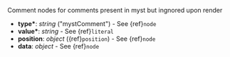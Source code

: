 Comment nodes for comments present in myst but ingnored upon render

- __type*__: _string_ ("mystComment") - See {ref}`node`
- __value*__: _string_ - See {ref}`literal`
- __position__: _object_ ({ref}`position`) - See {ref}`node`
- __data__: _object_ - See {ref}`node`
